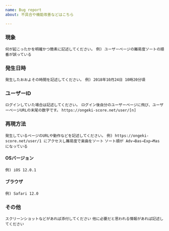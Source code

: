 ```yaml
---
name: Bug report
about: 不具合や機能改善などはこちら

---
```


### 現象
`何が起こったかを明確かつ簡素に記述してください。`
`例) ユーザーページの難易度ソートの順番が誤っている`

### 発生日時
`発生したおおよその時間を記述してください。`
`例) 2018年10月24日 10時20分頃`

### ユーザーID
`ログインしていた場合は記述してください。`
`ログイン後自分のユーザーページに飛び、ユーザーページURLの末尾の数字です。`
`https://ongeki-score.net/user/[n]`


### 再現方法
`発生しているページのURLや動作などを記述してください。`
`例) https://ongeki-score.net/user/1 にアクセスし難易度で楽曲をソート`
`ソート順が Adv→Bas→Exp→Mas になっている`

#### OSバージョン
`例) iOS 12.0.1`


#### ブラウザ
`例) Safari 12.0`


### その他
`スクリーンショットなどがあれば添付してください`
`他に必要だと思われる情報があれば記述してください`
